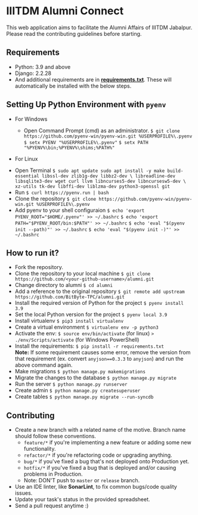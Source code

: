 # IIITDM Alumni Connect   
  This web application aims to facilitate the Alumni Affairs of IIITDM Jabalpur. Please read the contributing guidelines before starting.

## Requirements

 * Python: 3.9 and above
 * Django: 2.2.28 
 * And additional requirements are in [**requirements.txt**](./requirements.txt). These will automatically be installed with the below steps.

## Setting Up Python Environment with `pyenv`

* For Windows
  - Open Command Prompt (cmd) as an administrator.
  `$ git clone https://github.com/pyenv-win/pyenv-win.git %USERPROFILE%\.pyenv`
  `$ setx PYENV "%USERPROFILE%\.pyenv"`
  `$ setx PATH "%PYENV%\bin;%PYENV%\shims;%PATH%"`

* For Linux 
 - Open Terminal `$ sudo apt update
sudo apt install -y make build-essential libssl-dev zlib1g-dev libbz2-dev \
libreadline-dev libsqlite3-dev wget curl llvm libncurses5-dev libncursesw5-dev \
xz-utils tk-dev libffi-dev liblzma-dev python3-openssl git`
- Run `$ curl https://pyenv.run | bash`
- Clone the repository `$ git clone https://github.com/pyenv-win/pyenv-win.git %USERPROFILE%\.pyenv`
- Add pyenv to your shell configuraion
  `$ echo 'export PYENV_ROOT="$HOME/.pyenv"' >> ~/.bashrc`
  `$ echo 'export PATH="$PYENV_ROOT/bin:$PATH"' >> ~/.bashrc`
  `$ echo 'eval "$(pyenv init --path)"' >> ~/.bashrc`
  `$ echo 'eval "$(pyenv init -)"' >> ~/.bashrc`

## How to run it?

  * Fork the repository.
  * Clone the repository to your local machine `$ git clone https://github.com/<your-github-username>/alumni.git`
  * Change directory to alumni `$ cd alumni`
  * Add a reference to the original repository `$ git remote add upstream https://github.com/BitByte-TPC/alumni.git`
  * Install the required version of Python for the project `$ pyenv install 3.9`
  * Set the local Python version for the project `$ pyenv local 3.9`
  * Install virtualenv `$ pip3 install virtualenv`  
  * Create a virtual environment `$ virtualenv env -p python3`
  * Activate the env: `$ source env/bin/activate` (for linux) `> ./env/Scripts/activate` (for Windows PowerShell)
  * Install the requirements: `$ pip install -r requirements.txt`  
    **Note:** If some requirement causes some error, remove the version from that requirement (ex. convert `anyjson==0.3.3` to `anyjson`) and run the above command again.
  * Make migrations `$ python manage.py makemigrations`
  * Migrate the changes to the database `$ python manage.py migrate`
  * Run the server `$ python manage.py runserver`
  * Create admin `$ python manage.py createsuperuser`
  * Create tables `$ python manage.py migrate --run-syncdb`

## Contributing  
  * Create a new branch with a related name of the motive. Branch name should follow these conventions. 
    - `feature/*` if you're implementing a new feature or adding some new functionality.
    - `refactor/*` if you're refactoring code or upgrading anything.
    - `bug/*` if you've fixed a bug that's not deployed onto Production yet.
    - `hotfix/*` if you've fixed a bug that is deployed and/or causing problems in Production.
    - Note: DON'T push to `master` or `release` branch.
  * Use an IDE linter, like **SonarLint**, to fix common bugs/code quality issues. 
  * Update your task's status in the provided spreadsheet.
  * Send a pull request anytime :)  
  